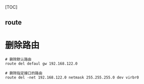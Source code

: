 [TOC]

route
---

# 删除路由

```
# 删除默认路由
route del defaul gw 192.168.122.0

# 删除指定接口的路由
route del -net 192.168.122.0 netmask 255.255.255.0 dev virbr0
```
